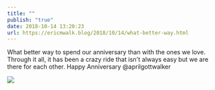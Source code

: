 ```yaml
---
title: ""
publish: "true"
date: 2018-10-14 13:20:23
url: https://ericmwalk.blog/2018/10/14/what-better-way.html
---
```


What better way to spend our anniversary than with the ones we love. Through it all, it has been a crazy ride that isn't always easy but we are there for each other. Happy Anniversary @aprilgottwalker

![](https://ericmwalk.blog/uploads/2022/2bee1ca171.jpg)